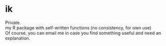 # ik
Private.  
my R package with self-written functions (no consistency, for own use)  
Of course, you can email me in case you find something useful and need an explanation.

